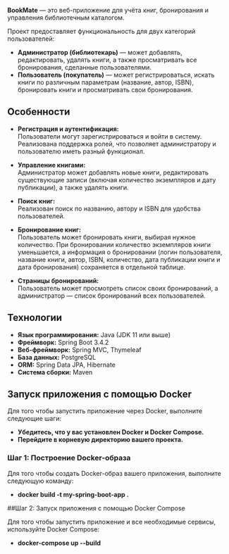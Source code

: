**BookMate** — это веб-приложение для учёта книг, бронирования и управления библиотечным каталогом.

Проект предоставляет функциональность для двух категорий пользователей:  
- **Администратор (библиотекарь)** — может добавлять, редактировать, удалять книги, а также просматривать все бронирования, сделанные пользователями.  
- **Пользователь (покупатель)** — может регистрироваться, искать книги по различным параметрам (название, автор, ISBN), бронировать книги и просматривать свои бронирования.

## Особенности

- **Регистрация и аутентификация:**  
  Пользователи могут зарегистрироваться и войти в систему. Реализована поддержка ролей, что позволяет администратору и пользователю иметь разный функционал.

- **Управление книгами:**  
  Администратор может добавлять новые книги, редактировать существующие записи (включая количество экземпляров и дату публикации), а также удалять книги.

- **Поиск книг:**  
  Реализован поиск по названию, автору и ISBN для удобства пользователей.

- **Бронирование книг:**  
  Пользователь может бронировать книги, выбирая нужное количество. При бронировании количество экземпляров книги уменьшается, а информация о бронировании (логин пользователя, название книги, автор, ISBN, количество, дата публикации книги и дата бронирования) сохраняется в отдельной таблице.

- **Страницы бронирований:**  
  Пользователь может просмотреть список своих бронирований, а администратор — список бронирований всех пользователей.

## Технологии

- **Язык программирования:** Java (JDK 11 или выше)
- **Фреймворк:** Spring Boot 3.4.2
- **Веб-фреймворк:** Spring MVC, Thymeleaf
- **База данных:** PostgreSQL
- **ORM:** Spring Data JPA, Hibernate
- **Система сборки:** Maven

## Запуск приложения с помощью Docker

Для того чтобы запустить приложение через Docker, выполните следующие шаги:

- **Убедитесь, что у вас установлен Docker и Docker Compose.**
- **Перейдите в корневую директорию вашего проекта.**

### Шаг 1: Построение Docker-образа

Для того чтобы создать Docker-образ вашего приложения, выполните следующую команду:

- **docker build -t my-spring-boot-app .**

##Шаг 2: Запуск приложения с помощью Docker Compose

Для того чтобы запустить приложение и все необходимые сервисы, используйте Docker Compose:

- **docker-compose up --build**

